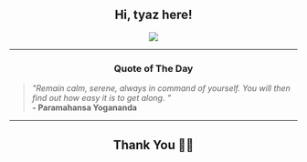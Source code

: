 <h2 align="center"> Hi, tyaz here!</h2>

<p align="center">
<a href="https://github.com/tyazx" alt="github streak"><img src="https://dvst-streak.herokuapp.com/?user=tyazx&theme=tokyonight&fire=DD472C"></a>
</p>

<hr>
<h3 align="center">Quote of The Day</h3>
<p align="center">
<blockquote>
<i>"Remain calm, serene, always in command of yourself. You will then find out how easy it is to get along. "</i>
<br>
<b>- Paramahansa Yogananda</b>
</blockquote>
</p>


<hr>
<h2 align="center">Thank You 🙏🏼</h2>
